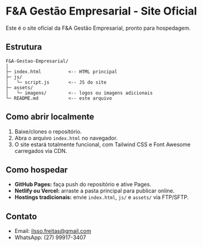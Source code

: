 # F&A Gestão Empresarial - Site Oficial

Este é o site oficial da F&A Gestão Empresarial, pronto para hospedagem.

## Estrutura

```
F&A-Gestao-Empresarial/
│
├─ index.html          <-- HTML principal
├─ js/
│   └─ script.js       <-- JS do site
├─ assets/
│   └─ imagens/        <-- logos ou imagens adicionais
└─ README.md           <-- este arquivo
```

## Como abrir localmente

1. Baixe/clones o repositório.
2. Abra o arquivo `index.html` no navegador.
3. O site estará totalmente funcional, com Tailwind CSS e Font Awesome carregados via CDN.

## Como hospedar

- **GitHub Pages:** faça push do repositório e ative Pages.
- **Netlify ou Vercel:** arraste a pasta principal para publicar online.
- **Hostings tradicionais:** envie `index.html`, `js/` e `assets/` via FTP/SFTP.

## Contato

- Email: ilsso.freitas@gmail.com
- WhatsApp: (27) 99917-3407
